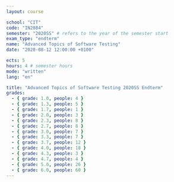 ```yaml
---
layout: course

school: "CIT"
code: "IN2084"
semester: "2020SS" # refers to the year of the semester start
exam_type: "endterm"
name: "Advanced Topics of Software Testing"
date: "2020-08-12 12:00:00 +0100"

ects: 5
hours: 4 # semester hours
mode: "written"
lang: "en"

title: "Advanced Topics of Software Testing 2020SS Endterm"
grades:
  - { grade: 1.0, people: 4 }
  - { grade: 1.3, people: 5 }
  - { grade: 1.7, people: 1 }
  - { grade: 2.0, people: 3 }
  - { grade: 2.3, people: 8 }
  - { grade: 2.7, people: 8 }
  - { grade: 3.0, people: 7 }
  - { grade: 3.3, people: 7 }
  - { grade: 3.7, people: 12 }
  - { grade: 4.0, people: 18 }
  - { grade: 4.3, people: 3 }
  - { grade: 4.7, people: 4 }
  - { grade: 5.0, people: 26 }
  - { grade: 6.0, people: 60 }
---
```

